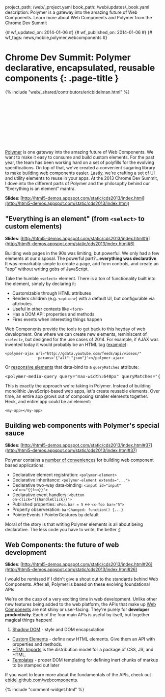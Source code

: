 project_path: /web/_project.yaml
book_path: /web/updates/_book.yaml
description: Polymer is a gateway into the amazing future of Web Components.  Learn more about Web Components and Polymer from the Chrome Dev Summit

{# wf_updated_on: 2014-01-06 #}
{# wf_published_on: 2014-01-06 #}
{# wf_tags: news,mobile,polymer,webcomponents #}

# Chrome Dev Summit: Polymer declarative, encapsulated, reusable components {: .page-title }

{% include "web/_shared/contributors/ericbidelman.html" %}

<div class="video-wrapper">
  <iframe class="devsite-embedded-youtube-video" data-video-id="DH1vTVkqCDQ"
          data-autohide="1" data-showinfo="0" frameborder="0" allowfullscreen>
  </iframe>
</div> 

[Polymer](http://www.polymer-project.org/) is one gateway into the amazing future of Web Components. We want to make it easy to consume and build custom elements. For the past year, the team has been working hard on a set of polyfills for the evolving specifications. On top of that, we've created a convenient sugaring library to make building web components easier. Lastly, we're crafting a set of UI and utility elements to reuse in your apps. At the 2013 Chrome Dev Summit, I dove into the different parts of Polymer and the philosophy behind our "Everything is an element" mantra.


**Slides**: [http://html5-demos.appspot.com/static/cds2013/index.html](http://html5-demos.appspot.com/static/cds2013/index.html)

## "Everything is an element"  (from `<select>` to custom elements)

**Slides**: [http://html5-demos.appspot.com/static/cds2013/index.html#6](http://html5-demos.appspot.com/static/cds2013/index.html#6)

Building web pages in the 90s was limiting, but powerful. We only had a few elements at our disposal. The powerful part?...**everything was declarative**. It was remarkably simple to create a page, add form controls, and create an "app" without writing gobs of JavaScript.

Take the humble `<select>` element. There is a ton of functionality built into the element, simply by declaring it:

- Customizable through HTML attributes
- Renders children (e.g. `<option>`) with a default UI, but configurable via attributes.
- Useful in other contexts like `<form>`
- Has a DOM API: properties and methods
- Fires events when interesting things happen

Web Components provide the tools to get back to this heyday of web development. One where we can create new elements, reminiscent of `<select>`, but designed for the use cases of 2014. For example, if AJAX was invented today it would probably be an HTML tag ([example](http://html5-demos.appspot.com/static/cds2013/index.html#32)):


    <polymer-ajax url="http://gdata.youtube.com/feeds/api/videos/"
                   params='{"alt":"json"}'></polymer-ajax>
    

Or [responsive elements](http://html5-demos.appspot.com/static/cds2013/index.html#44) that data-bind to a `queryMatches` attribute:

<pre class="prettyprint">
&lt;polymer-media-query query="max-width:640px" queryMatches="&#123;{isPhone}}">
</pre>

This is exactly the approach we're taking in Polymer. Instead of building monolithic JavaScript-based web apps, let's create reusable elements. Over time, an entire app grows out of composing smaller elements together. Heck, and entire app could be an element:


    <my-app></my-app>
    

## Building web components with Polymer's special sauce

**Slides**: [http://html5-demos.appspot.com/static/cds2013/index.html#37](http://html5-demos.appspot.com/static/cds2013/index.html#37)

Polymer contains a [number of conveniences](http://html5-demos.appspot.com/static/cds2013/index.html#39) for building web component based applications:

- Declarative element registration: `<polymer-element>`
- Declarative inheritance: `<polymer-element extends="...">`
- Declarative two-way data-binding: <code>&lt;input id="input" value="&#123;{foo}}"></code>
- Declarative event handlers: <code>&lt;button on-click="&#123;{handleClick}}"></code>
- Published properties: `xFoo.bar = 5` <-> `<x-foo bar="5">`
- Property observeration: `barChanged: function() {...}`
- PointerEvents / PointerGestures by default

Moral of the story is that writing Polymer elements is all about being declarative. The less code you have to write, the better ;)

## Web Components: the future of web development

**Slides**: [http://html5-demos.appspot.com/static/cds2013/index.html#26](http://html5-demos.appspot.com/static/cds2013/index.html#26)

I would be remissed if I didn't give a shout out to the standards behind Web Components. After all, Polymer is based on these evolving foundational APIs.

We're on the cusp of a very exciting time in web development. Unlike other new features being added to the web platform, the APIs that make up [Web Components](http://www.w3.org/TR/components-intro/) are not shiny or user-facing. They're purely for **developer productivity**. Each of the four main APIs is useful by itself, but together magical things happen!

1. [Shadow DOM](http://www.polymer-project.org/platform/shadow-dom.html) - style and DOM encapsulation
- [Custom Elements](http://www.polymer-project.org/platform/custom-elements.html) - define new HTML elements. Give them an API with properties and methods.
- [HTML Imports](http://www.polymer-project.org/platform/html-imports.html) is the distribution model for a package of CSS, JS, and HTML.
- [Templates](http://www.polymer-project.org/platform/template.html) - proper DOM templating for defining inert chunks of markup to be stamped out later

If you want to learn more about the fundamentals of the APIs, check out [ebidel.github.com/webcomponents](//ebidel.github.com/webcomponents).


{% include "comment-widget.html" %}
